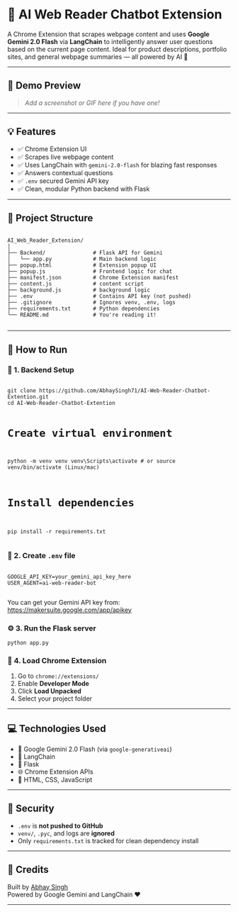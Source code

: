   <h1>🧠 AI Web Reader Chatbot Extension</h1>
  <p>
    A Chrome Extension that scrapes webpage content and uses <strong>Google Gemini 2.0 Flash</strong> via <strong>LangChain</strong> to intelligently answer user questions based on the current page content. Ideal for product descriptions, portfolio sites, and general webpage summaries — all powered by AI 🚀
  </p>

  <hr>

  <h2>📸 Demo Preview</h2>
  <blockquote><em>Add a screenshot or GIF here if you have one!</em></blockquote>

  <hr>

  <h2>💡 Features</h2>
  <ul>
    <li>✅ Chrome Extension UI</li>
    <li>✅ Scrapes live webpage content</li>
    <li>✅ Uses LangChain with <code>gemini-2.0-flash</code> for blazing fast responses</li>
    <li>✅ Answers contextual questions </li>
    <li>✅ <code>.env</code> secured Gemini API key</li>
    <li>✅ Clean, modular Python backend with Flask</li>
  </ul>

  <hr>

  <h2>📁 Project Structure</h2>
  <pre><code>
AI_Web_Reader_Extension/
│
├── Backend/               # Flask API for Gemini
│   └── app.py             # Main backend logic
├── popup.html             # Extension popup UI
├── popup.js               # Frontend logic for chat
├── manifest.json          # Chrome Extension manifest
├── content.js             # content script
├── background.js          # background logic
├── .env                   # Contains API key (not pushed)
├── .gitignore             # Ignores venv, .env, logs
├── requirements.txt       # Python dependencies
└── README.md              # You're reading it!
  </code></pre>

  <hr>

  <h2>🚀 How to Run</h2>

  <h3>🧪 1. Backend Setup</h3>
  <pre><code>
git clone https://github.com/AbhaySingh71/AI-Web-Reader-Chatbot-Extention.git
cd AI-Web-Reader-Chatbot-Extention

# Create virtual environment
python -m venv venv
venv\Scripts\activate  # or source venv/bin/activate (Linux/mac)

# Install dependencies
pip install -r requirements.txt
  </code></pre>

  <h3>🔑 2. Create <code>.env</code> file</h3>
  <pre><code>
GOOGLE_API_KEY=your_gemini_api_key_here
USER_AGENT=ai-web-reader-bot
  </code></pre>

  <p>You can get your Gemini API key from: <a href="https://makersuite.google.com/app/apikey" target="_blank">https://makersuite.google.com/app/apikey</a></p>

  <h3>⚙️ 3. Run the Flask server</h3>
  <pre><code>python app.py</code></pre>

  <h3>🧩 4. Load Chrome Extension</h3>
  <ol>
    <li>Go to <code>chrome://extensions/</code></li>
    <li>Enable <strong>Developer Mode</strong></li>
    <li>Click <strong>Load Unpacked</strong></li>
    <li>Select your project folder</li>
  </ol>

  <hr>

  <h2>💻 Technologies Used</h2>
  <ul>
    <li>🧠 Google Gemini 2.0 Flash (via <code>google-generativeai</code>)</li>
    <li>🔗 LangChain</li>
    <li>🧪 Flask</li>
    <li>🌐 Chrome Extension APIs</li>
    <li>🎨 HTML, CSS, JavaScript</li>
  </ul>

  <hr>

  <h2>🔐 Security</h2>
  <ul>
    <li><code>.env</code> is <strong>not pushed to GitHub</strong></li>
    <li><code>venv/</code>, <code>.pyc</code>, and logs are <strong>ignored</strong></li>
    <li>Only <code>requirements.txt</code> is tracked for clean dependency install</li>
  </ul>

  <hr>

  <h2>📣 Credits</h2>
  <p>
    Built by <a href="https://github.com/AbhaySingh71" target="_blank">Abhay Singh</a><br>
    Powered by Google Gemini and LangChain ❤️
  </p>

  <hr>
</body>
</html>
